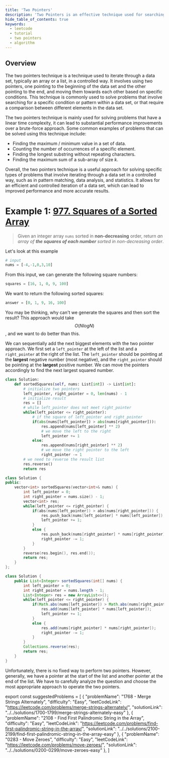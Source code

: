 ```yaml
---
title: 'Two Pointers'
description: 'Two Pointers is an effective technique used for searching pairs in a sorted array.'
hide_table_of_contents: true
keywords:
  - leetcode
  - tutorial
  - two pointers
  - algorithm
---
```


<TutorialAuthors names="@heiheihang, @wingkwong"/>

## Overview

The two pointers technique is a technique used to iterate through a data set, typically an array or a list, in a controlled way. It involves using two pointers, one pointing to the beginning of the data set and the other pointing to the end, and moving them towards each other based on specific conditions. This technique is commonly used to solve problems that involve searching for a specific condition or pattern within a data set, or that require a comparison between different elements in the data set.

The two pointers technique is mainly used for solving problems that have a linear time complexity, it can lead to substantial performance improvements over a brute-force approach. Some common examples of problems that can be solved using this technique include:

- Finding the maximum / minimum value in a set of data.
- Counting the number of occurrences of a specific element.
- Finding the longest substring without repeating characters.
- Finding the maximum sum of a sub-array of size $k$.

Overall, the two pointers technique is a useful approach for solving specific types of problems that involve iterating through a data set in a controlled way, such as in pattern matching, data analysis, and statistics. It allows for an efficient and controlled iteration of a data set, which can lead to improved performance and more accurate results.

# Example 1: [977. Squares of a Sorted Array](https://leetcode.com/problems/squares-of-a-sorted-array/)

> Given an integer array `nums` sorted in **non-decreasing** order, return _an array of **the squares of each number** sorted in non-decreasing order_.

Let's look at this example

```python
# input
nums = [-4,-1,0,3,10]
```

From this input, we can generate the following square numbers:

```python
squares = [16, 1, 0, 9, 100]
```

We want to return the following sorted squares:

```python
answer = [0, 1, 9, 16, 100]
```

You may be thinking, why can't we generate the squares and then sort the result? This approach would take $$O(NlogN)$$, and we want to do better than this.

We can sequentially add the next biggest elements with the two pointer approach. We first set a `left_pointer` at the left of the list and a `right_pointer` at the right of the list. The `left_pointer` should be pointing at the **largest** negative number (most negative), and the `right_pointer` should be pointing at the **largest** positive number. We can move the pointers accordingly to find the next largest squared number.

<Tabs>
<TabItem value="py" label="Python">
<SolutionAuthor name="@heiheihang"/>

```py
class Solution:
    def sortedSquares(self, nums: List[int]) -> List[int]:
        # initialize two pointers
        left_pointer, right_pointer = 0, len(nums) - 1
        # initialize result
        res = []
        # while left_pointer does not meet right_pointer
        while(left_pointer <= right_pointer):
            # if the square of left_pointer and right_pointer 
            if(abs(nums[left_pointer]) > abs(nums[right_pointer])):
                res.append(nums[left_pointer] ** 2)
                # we move the left to the right
                left_pointer += 1
            else:
                res.append(nums[right_pointer] ** 2)
                # we move the right pointer to the left
                right_pointer -= 1
        # we need to reverse the result list
        res.reverse()
        return res
```
</TabItem>

<TabItem value="cpp" label="C++">
<SolutionAuthor name="@wingkwong"/>

```cpp
class Solution {
public:
    vector<int> sortedSquares(vector<int>& nums) {
        int left_pointer = 0;
        int right_pointer = nums.size() - 1;
        vector<int> res;
        while(left_pointer <= right_pointer) {
            if(abs(nums[left_pointer]) > abs(nums[right_pointer])) {
                res.push_back(nums[left_pointer] * nums[left_pointer]);
                left_pointer += 1;
            }
            else {
                res.push_back(nums[right_pointer] * nums[right_pointer]);
                right_pointer -= 1;
            }
        }
        reverse(res.begin(), res.end());
        return res;
    }
};

```
</TabItem>


<TabItem value="java" label="Java">
<SolutionAuthor name="@wingkwong"/>

```java
class Solution {
    public List<Integer> sortedSquares(int[] nums) {
        int left_pointer = 0;
        int right_pointer = nums.length - 1;
        List<Integer> res = new ArrayList<>();
        while(left_pointer <= right_pointer) {
            if(Math.abs(nums[left_pointer]) > Math.abs(nums[right_pointer])) {
                res.add(nums[left_pointer] * nums[left_pointer]);
                left_pointer += 1;
            }
            else {
                res.add(nums[right_pointer] * nums[right_pointer]);
                right_pointer -= 1;
            }
        }
        Collections.reverse(res);
        return res;
    }
}

```
</TabItem>
</Tabs>

Unfortunately, there is no fixed way to perform two pointers. However, generally, we have a pointer at the start of the list and another pointer at the end of the list. We have to carefully analyze the question and choose the most appropriate approach to operate the two pointers.

export const suggestedProblems = [
  {
    "problemName": "1768 - Merge Strings Alternately",
    "difficulty": "Easy",
    "leetCodeLink": "https://leetcode.com/problems/merge-strings-alternately/",
    "solutionLink": "../../solutions/1700-1799/merge-strings-alternately-easy"
  },
  {
    "problemName": "2108 - Find First Palindromic String in the Array",
    "difficulty": "Easy",
    "leetCodeLink": "https://leetcode.com/problems/find-first-palindromic-string-in-the-array/",
    "solutionLink": "../../solutions/2100-2199/find-first-palindromic-string-in-the-array-easy"
  },
  {
    "problemName": "0283 - Move Zeroes",
    "difficulty": "Easy",
    "leetCodeLink": "https://leetcode.com/problems/move-zeroes/",
    "solutionLink": "../../solutions/0200-0299/move-zeroes-easy"
  },
]

<Table title="Suggested Problems" data={suggestedProblems} />